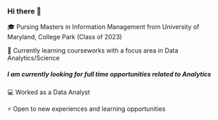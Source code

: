 ### Hi there 👋
🎓 Pursing Masters in Information Management from University of Maryland, College Park (Class of 2023)

🔭 Currently learning courseworks with a focus area in Data Analytics/Science

##### I am currently looking for full time opportunities related to Analytics

💻 Worked as a Data Analyst

⚡ Open to new experiences and learning opportunities





